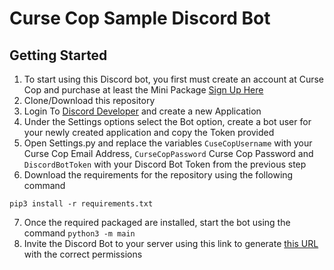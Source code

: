 # Curse Cop Sample Discord Bot

## Getting Started
1. To start using this Discord bot, you first must create an account at Curse Cop and purchase at least the Mini Package [Sign Up Here](https://cursecop.davidcromptonapps.com/client-signup/)
2. Clone/Download this repository
3. Login To [Discord Developer](https://discord.com/login?redirect_to=/developers) and create a new Application
4. Under the Settings options select the Bot option, create a bot user for your newly created application and copy the Token provided
5. Open Settings.py and replace the variables `CuseCopUsername` with your Curse Cop Email Address, `CurseCopPassword` Curse Cop Password and `DiscordBotToken` with your Discord Bot Token from the previous step
6. Download the requirements for the repository using the following command
```
pip3 install -r requirements.txt
```
7. Once the required packaged are installed, start the bot using the command  ```python3 -m main```
8. Invite the Discord Bot to your server using this link to generate [this URL](https://discordapi.com/permissions.html#8192) with the correct permissions 